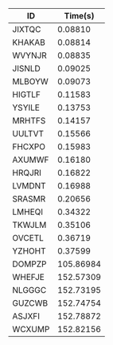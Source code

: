 |ID|Time(s)|
|-|-|
|JIXTQC|0.08810|
|KHAKAB|0.08814|
|WVYNJR|0.08835|
|JISNLD|0.09025|
|MLBOYW|0.09073|
|HIGTLF|0.11583|
|YSYILE|0.13753|
|MRHTFS|0.14157|
|UULTVT|0.15566|
|FHCXPO|0.15983|
|AXUMWF|0.16180|
|HRQJRI|0.16822|
|LVMDNT|0.16988|
|SRASMR|0.20656|
|LMHEQI|0.34322|
|TKWJLM|0.35106|
|OVCETL|0.36719|
|YZHOHT|0.37599|
|DOMPZP|105.86984|
|WHEFJE|152.57309|
|NLGGGC|152.73195|
|GUZCWB|152.74754|
|ASJXFI|152.78872|
|WCXUMP|152.82156|
